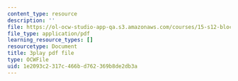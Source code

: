 ```yaml
---
content_type: resource
description: ''
file: https://ol-ocw-studio-app-qa.s3.amazonaws.com/courses/15-s12-blockchain-and-money-fall-2018/1e2093c2317c466bd762369b8de2db3a_DsSzQfejwMk.pdf
file_type: application/pdf
learning_resource_types: []
resourcetype: Document
title: 3play pdf file
type: OCWFile
uid: 1e2093c2-317c-466b-d762-369b8de2db3a
---
```

